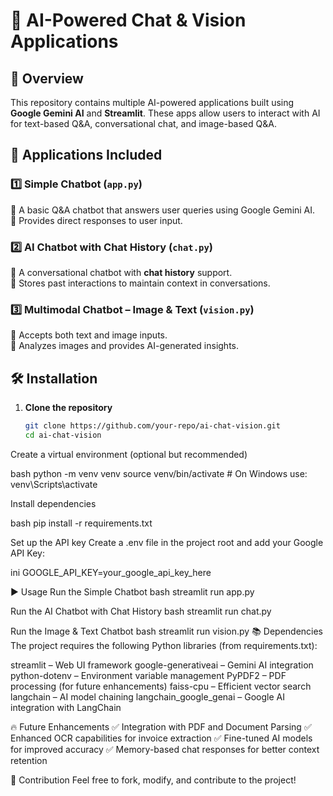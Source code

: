 # 🤖 AI-Powered Chat & Vision Applications  

## 🚀 Overview  
This repository contains multiple AI-powered applications built using **Google Gemini AI** and **Streamlit**. These apps allow users to interact with AI for text-based Q&A, conversational chat, and image-based Q&A.  

## 📌 Applications Included  

### 1️⃣ **Simple Chatbot (`app.py`)**  
🔹 A basic Q&A chatbot that answers user queries using Google Gemini AI.  
🔹 Provides direct responses to user input.  

### 2️⃣ **AI Chatbot with Chat History (`chat.py`)**  
🔹 A conversational chatbot with **chat history** support.  
🔹 Stores past interactions to maintain context in conversations.  

### 3️⃣ **Multimodal Chatbot – Image & Text (`vision.py`)**  
🔹 Accepts both text and image inputs.  
🔹 Analyzes images and provides AI-generated insights.  

## 🛠️ Installation  

1. **Clone the repository**  
   ```bash
   git clone https://github.com/your-repo/ai-chat-vision.git
   cd ai-chat-vision
Create a virtual environment (optional but recommended)

bash
python -m venv venv
source venv/bin/activate  # On Windows use: venv\Scripts\activate

Install dependencies

bash
pip install -r requirements.txt


Set up the API key
Create a .env file in the project root and add your Google API Key:

ini
GOOGLE_API_KEY=your_google_api_key_here

▶️ Usage
Run the Simple Chatbot
bash
streamlit run app.py

Run the AI Chatbot with Chat History
bash
streamlit run chat.py

Run the Image & Text Chatbot
bash
streamlit run vision.py
📚 Dependencies
The project requires the following Python libraries (from requirements.txt):

streamlit – Web UI framework
google-generativeai – Gemini AI integration
python-dotenv – Environment variable management
PyPDF2 – PDF processing (for future enhancements)
faiss-cpu – Efficient vector search
langchain – AI model chaining
langchain_google_genai – Google AI integration with LangChain

🔥 Future Enhancements
✅ Integration with PDF and Document Parsing
✅ Enhanced OCR capabilities for invoice extraction
✅ Fine-tuned AI models for improved accuracy
✅ Memory-based chat responses for better context retention

🤝 Contribution
Feel free to fork, modify, and contribute to the project!

